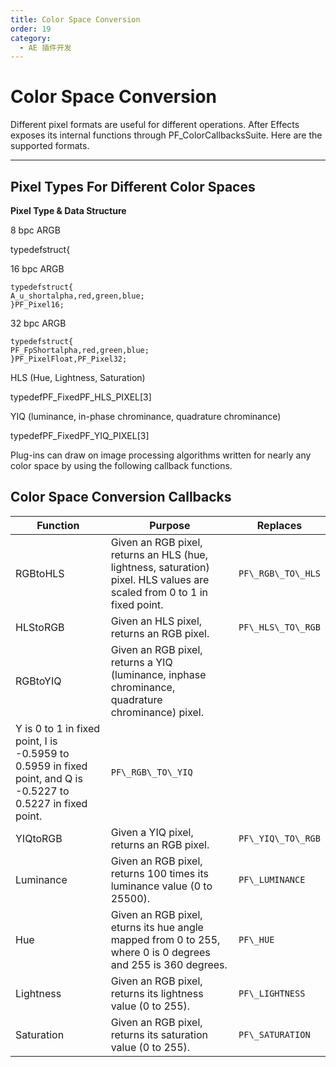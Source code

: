 ```yaml
---
title: Color Space Conversion
order: 19
category:
  - AE 插件开发
---
```

# Color Space Conversion

Different pixel formats are useful for different operations. After Effects exposes its internal functions through PF_ColorCallbacksSuite. Here are the supported formats.

---

## Pixel Types For Different Color Spaces

**Pixel Type & **Data Structure****

8 bpc ARGB

typedefstruct{

16 bpc ARGB

```
typedefstruct{
A_u_shortalpha,red,green,blue;
}PF_Pixel16;
```


32 bpc ARGB


```
typedefstruct{
PF_FpShortalpha,red,green,blue;
}PF_PixelFloat,PF_Pixel32;
```

HLS (Hue, Lightness, Saturation)

typedefPF_FixedPF_HLS_PIXEL[3]

YIQ (luminance, in-phase chrominance, quadrature chrominance)

typedefPF_FixedPF_YIQ_PIXEL[3]

Plug-ins can draw on image processing algorithms written for nearly any color space by using the following callback functions.

## Color Space Conversion Callbacks

| **Function**                                                                                            | **Purpose**                                                                                                        | **Replaces**   |
| ------------------------------------------------------------------------------------------------------------- | ------------------------------------------------------------------------------------------------------------------------ | -------------------- |
| RGBtoHLS                                                                                                      | Given an RGB pixel, returns an HLS (hue, lightness, saturation) pixel. HLS values are scaled from 0 to 1 in fixed point. | `PF\_RGB\_TO\_HLS` |
| HLStoRGB                                                                                                      | Given an HLS pixel, returns an RGB pixel.                                                                                | `PF\_HLS\_TO\_RGB` |
| RGBtoYIQ                                                                                                      | Given an RGB pixel, returns a YIQ (luminance, inphase chrominance, quadrature chrominance) pixel.                        |                      |
| Y is 0 to 1 in fixed point, I is -0.5959 to 0.5959 in fixed point, and Q is -0.5227 to 0.5227 in fixed point. | `PF\_RGB\_TO\_YIQ`                                                                                                     |                      |
| YIQtoRGB                                                                                                      | Given a YIQ pixel, returns an RGB pixel.                                                                                 | `PF\_YIQ\_TO\_RGB` |
| Luminance                                                                                                     | Given an RGB pixel, returns 100 times its luminance value (0 to 25500).                                                  | `PF\_LUMINANCE`    |
| Hue                                                                                                           | Given an RGB pixel, eturns its hue angle mapped from 0 to 255, where 0 is 0 degrees and 255 is 360 degrees.              | `PF\_HUE`          |
| Lightness                                                                                                     | Given an RGB pixel, returns its lightness value (0 to 255).                                                              | `PF\_LIGHTNESS`    |
| Saturation                                                                                                    | Given an RGB pixel, returns its saturation value (0 to 255).                                                             | `PF\_SATURATION`   |
